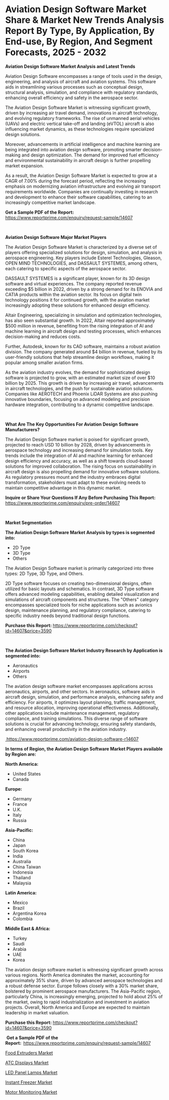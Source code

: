 <p><h1>Aviation Design Software Market Share & Market New Trends Analysis Report By Type, By Application, By End-use, By Region, And Segment Forecasts, 2025 - 2032</h1></p><p><strong>Aviation Design Software Market Analysis and Latest Trends</strong></p>
<p><p>Aviation Design Software encompasses a range of tools used in the design, engineering, and analysis of aircraft and aviation systems. This software aids in streamlining various processes such as conceptual design, structural analysis, simulation, and compliance with regulatory standards, enhancing overall efficiency and safety in the aerospace sector.</p><p>The Aviation Design Software Market is witnessing significant growth, driven by increasing air travel demand, innovations in aircraft technology, and evolving regulatory frameworks. The rise of unmanned aerial vehicles (UAVs) and electric vertical take-off and landing (eVTOL) aircraft is also influencing market dynamics, as these technologies require specialized design solutions. </p><p>Moreover, advancements in artificial intelligence and machine learning are being integrated into aviation design software, promoting smarter decision-making and design optimization. The demand for improved fuel efficiency and environmental sustainability in aircraft design is further propelling market expansion. </p><p>As a result, the Aviation Design Software Market is expected to grow at a CAGR of 7.00% during the forecast period, reflecting the increasing emphasis on modernizing aviation infrastructure and evolving air transport requirements worldwide. Companies are continually investing in research and development to enhance their software capabilities, catering to an increasingly competitive market landscape.</p></p>
<p><strong>Get a Sample PDF of the Report:&nbsp;</strong> <a href="https://www.reportprime.com/enquiry/request-sample/14607?utm_campaign=3350&utm_medium=2&utm_source=Github&utm_content=ia&utm_term=20032025&utm_id=aviation-design-software">https://www.reportprime.com/enquiry/request-sample/14607</a></p>
<p>&nbsp;</p>
<p><strong>Aviation Design Software Major Market Players</strong></p>
<p><p>The Aviation Design Software Market is characterized by a diverse set of players offering specialized solutions for design, simulation, and analysis in aerospace engineering. Key players include Esterel Technologies, Gleason, OPEN MIND TECHNOLOGIES, and DASSAULT SYSTEMES, among others, each catering to specific aspects of the aerospace sector.</p><p>DASSAULT SYSTEMES is a significant player, known for its 3D design software and virtual experiences. The company reported revenue exceeding $5 billion in 2022, driven by a strong demand for its ENOVIA and CATIA products within the aviation sector. Its focus on digital twin technology positions it for continued growth, with the aviation market increasingly adopting these solutions for enhanced design efficiency.</p><p>Altair Engineering, specializing in simulation and optimization technologies, has also seen substantial growth. In 2022, Altair reported approximately $500 million in revenue, benefiting from the rising integration of AI and machine learning in aircraft design and testing processes, which enhances decision-making and reduces costs.</p><p>Further, Autodesk, known for its CAD software, maintains a robust aviation division. The company generated around $4 billion in revenue, fueled by its user-friendly solutions that help streamline design workflows, making it popular among smaller aviation firms.</p><p>As the aviation industry evolves, the demand for sophisticated design software is projected to grow, with an estimated market size of over $10 billion by 2025. This growth is driven by increasing air travel, advancements in aircraft technologies, and the push for sustainable aviation solutions. Companies like AEROTECH and Phoenix LiDAR Systems are also pushing innovative boundaries, focusing on advanced modeling and precision hardware integration, contributing to a dynamic competitive landscape.</p></p>
<p>&nbsp;</p>
<p><strong>What Are The Key Opportunities For Aviation Design Software Manufacturers?</strong></p>
<p><p>The Aviation Design Software market is poised for significant growth, projected to reach USD 10 billion by 2028, driven by advancements in aerospace technology and increasing demand for simulation tools. Key trends include the integration of AI and machine learning for enhanced design efficiency and accuracy, as well as a shift towards cloud-based solutions for improved collaboration. The rising focus on sustainability in aircraft design is also propelling demand for innovative software solutions. As regulatory pressures mount and the industry embraces digital transformation, stakeholders must adapt to these evolving needs to maintain competitive advantage in this dynamic market.</p></p>
<p><strong>Inquire or Share Your Questions If Any Before Purchasing This Report:</strong> <a href="https://www.reportprime.com/enquiry/pre-order/14607?utm_campaign=3350&utm_medium=2&utm_source=Github&utm_content=ia&utm_term=20032025&utm_id=aviation-design-software">https://www.reportprime.com/enquiry/pre-order/14607</a></p>
<p>&nbsp;</p>
<p><strong>Market Segmentation</strong></p>
<p><strong>The Aviation Design Software Market Analysis by types is segmented into:</strong></p>
<p><ul><li>2D Type</li><li>3D Type</li><li>Others</li></ul></p>
<p><p>The Aviation Design Software market is primarily categorized into three types: 2D Type, 3D Type, and Others. </p><p>2D Type software focuses on creating two-dimensional designs, often utilized for basic layouts and schematics. In contrast, 3D Type software offers advanced modeling capabilities, enabling detailed visualization and simulations of aircraft components and structures. The "Others" category encompasses specialized tools for niche applications such as avionics design, maintenance planning, and regulatory compliance, catering to specific industry needs beyond traditional design functions.</p></p>
<p><strong>Purchase this Report:&nbsp;</strong><a href="https://www.reportprime.com/checkout?id=14607&price=3590&utm_campaign=3350&utm_medium=2&utm_source=Github&utm_content=ia&utm_term=20032025&utm_id=aviation-design-software">https://www.reportprime.com/checkout?id=14607&price=3590</a></p>
<p>&nbsp;</p>
<p><strong>The Aviation Design Software Market Industry Research by Application is segmented into:</strong></p>
<p><ul><li>Aeronautics</li><li>Airports</li><li>Others</li></ul></p>
<p><p>The aviation design software market encompasses applications across aeronautics, airports, and other sectors. In aeronautics, software aids in aircraft design, simulation, and performance analysis, enhancing safety and efficiency. For airports, it optimizes layout planning, traffic management, and resource allocation, improving operational effectiveness. Additionally, other applications include maintenance management, regulatory compliance, and training simulations. This diverse range of software solutions is crucial for advancing technology, ensuring safety standards, and enhancing overall productivity in the aviation industry.</p></p>
<p><a href="https://www.reportprime.com/aviation-design-software-r14607?utm_campaign=3350&utm_medium=2&utm_source=Github&utm_content=ia&utm_term=20032025&utm_id=aviation-design-software">&nbsp;https://www.reportprime.com/aviation-design-software-r14607</a></p>
<p><strong>In terms of Region, the Aviation Design Software Market Players available by Region are:</strong></p>
<p>
    <p> <strong> North America: </strong>
        <ul>
            <li>United States</li>
            <li>Canada</li>
        </ul>
        </p> 
    <p> <strong> Europe: </strong>
        <ul>
            <li>Germany</li>
            <li>France</li>
            <li>U.K.</li>
            <li>Italy</li>
            <li>Russia</li>
        </ul>
        </p> 
    <p> <strong> Asia-Pacific: </strong>
        <ul>
            <li>China</li>
            <li>Japan</li>
            <li>South Korea</li>
            <li>India</li>
            <li>Australia</li>
            <li>China Taiwan</li>
            <li>Indonesia</li>
            <li>Thailand</li>
            <li>Malaysia</li>
        </ul>
        </p> 
    <p> <strong> Latin America: </strong>
        <ul>
            <li>Mexico</li>
            <li>Brazil</li>
            <li>Argentina Korea</li>
            <li>Colombia</li>
        </ul>
        </p> 
    <p> <strong> Middle East & Africa: </strong>
        <ul>
            <li>Turkey</li>
            <li>Saudi</li>
            <li>Arabia</li>
            <li>UAE</li>
            <li>Korea</li>
        </ul>
    </p>
    </p>
<p><p>The aviation design software market is witnessing significant growth across various regions. North America dominates the market, accounting for approximately 35% share, driven by advanced aerospace technologies and a robust defense sector. Europe follows closely with a 30% market share, bolstered by prominent aerospace manufacturers. The Asia-Pacific region, particularly China, is increasingly emerging, projected to hold about 25% of the market, owing to rapid industrialization and investment in aviation projects. Overall, North America and Europe are expected to maintain leadership in market valuation.</p></p>
<p><strong>Purchase this Report: </strong><a href="https://www.reportprime.com/checkout?id=14607&price=3590&utm_campaign=3350&utm_medium=2&utm_source=Github&utm_content=ia&utm_term=20032025&utm_id=aviation-design-software">https://www.reportprime.com/checkout?id=14607&price=3590</a></p>
<p>&nbsp;<strong>Get a Sample PDF of the Report:&nbsp;&nbsp;</strong><a href="https://www.reportprime.com/enquiry/request-sample/14607?utm_campaign=3350&utm_medium=2&utm_source=Github&utm_content=ia&utm_term=20032025&utm_id=aviation-design-software">https://www.reportprime.com/enquiry/request-sample/14607</a></p>
<p><strong></strong></p>
<p><p><a href="https://www.linkedin.com/pulse/global-perspectives-food-extruders-market-trends-challenges-vripe?utm_campaign=3350&utm_medium=2&utm_source=Github&utm_content=ia&utm_term=20032025&utm_id=aviation-design-software">Food Extruders Market</a></p><p><a href="https://www.linkedin.com/pulse/atc-displays-market-drivers-challenges-forecast-2025-2032-41vae?utm_campaign=3350&utm_medium=2&utm_source=Github&utm_content=ia&utm_term=20032025&utm_id=aviation-design-software">ATC Displays Market</a></p><p><a href="https://www.linkedin.com/pulse/projected-growth-led-panel-lamps-market-115-cagr-from-2025-pjmee?utm_campaign=3350&utm_medium=2&utm_source=Github&utm_content=ia&utm_term=20032025&utm_id=aviation-design-software">LED Panel Lamps Market</a></p><p><a href="https://www.linkedin.com/pulse/unlocking-growth-potential-strategic-analysis-instant-aamle?utm_campaign=3350&utm_medium=2&utm_source=Github&utm_content=ia&utm_term=20032025&utm_id=aviation-design-software">Instant Freezer Market</a></p><p><a href="https://github.com/saoneubeh8/Market-Research-Report-List-1/blob/main/motor-monitoring-market.md?utm_campaign=3350&utm_medium=2&utm_source=Github&utm_content=ia&utm_term=20032025&utm_id=aviation-design-software">Motor Monitoring Market</a></p></p>